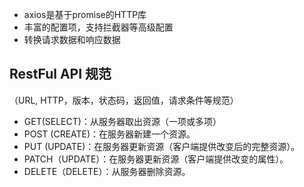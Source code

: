 - axios是基于promise的HTTP库
- 丰富的配置项，支持拦截器等高级配置
- 转换请求数据和响应数据

## RestFul API 规范

（URL, HTTP，版本，状态码，返回值，请求条件等规范）

- GET(SELECT)：从服务器取出资源（一项或多项）
- POST (CREATE)：在服务器新建一个资源。
- PUT (UPDATE)：在服务器更新资源（客户端提供改变后的完整资源）。
- PATCH（UPDATE）：在服务器更新资源（客户端提供改变的属性）。
- DELETE（DELETE）：从服务器删除资源。